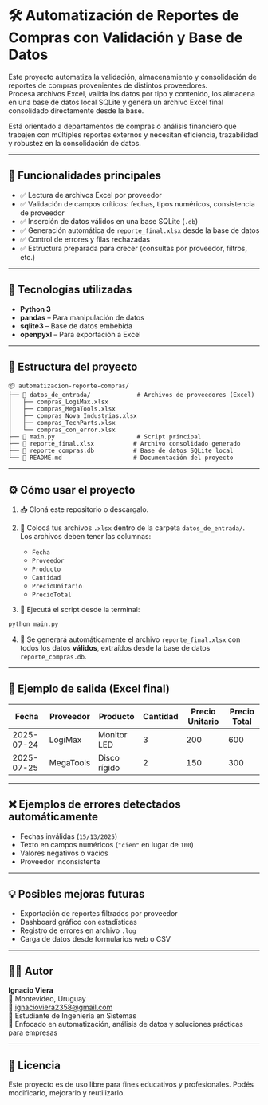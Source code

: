 # 🛠️ Automatización de Reportes de Compras con Validación y Base de Datos

Este proyecto automatiza la validación, almacenamiento y consolidación de reportes de compras provenientes de distintos proveedores.  
Procesa archivos Excel, valida los datos por tipo y contenido, los almacena en una base de datos local SQLite y genera un archivo Excel final consolidado directamente desde la base.

Está orientado a departamentos de compras o análisis financiero que trabajen con múltiples reportes externos y necesitan eficiencia, trazabilidad y robustez en la consolidación de datos.

---

## 🚀 Funcionalidades principales

- ✅ Lectura de archivos Excel por proveedor
- ✅ Validación de campos críticos: fechas, tipos numéricos, consistencia de proveedor
- ✅ Inserción de datos válidos en una base SQLite (`.db`)
- ✅ Generación automática de `reporte_final.xlsx` desde la base de datos
- ✅ Control de errores y filas rechazadas
- ✅ Estructura preparada para crecer (consultas por proveedor, filtros, etc.)

---

## 🧰 Tecnologías utilizadas

- **Python 3**
- **pandas** – Para manipulación de datos
- **sqlite3** – Base de datos embebida
- **openpyxl** – Para exportación a Excel

---

## 📁 Estructura del proyecto

```
📦 automatizacion-reporte-compras/
├── 📁 datos_de_entrada/             # Archivos de proveedores (Excel)
│   ├── compras_LogiMax.xlsx
│   ├── compras_MegaTools.xlsx
│   ├── compras_Nova_Industrias.xlsx
│   ├── compras_TechParts.xlsx
│   └── compras_con_error.xlsx
├── 📄 main.py                       # Script principal
├── 📄 reporte_final.xlsx           # Archivo consolidado generado
├── 📄 reporte_compras.db           # Base de datos SQLite local
└── 📄 README.md                    # Documentación del proyecto
```

---

## ⚙️ Cómo usar el proyecto

1. 📥 Cloná este repositorio o descargalo.
2. 📁 Colocá tus archivos `.xlsx` dentro de la carpeta `datos_de_entrada/`.  
   Los archivos deben tener las columnas:

   - `Fecha`
   - `Proveedor`
   - `Producto`
   - `Cantidad`
   - `PrecioUnitario`
   - `PrecioTotal`

3. 🧪 Ejecutá el script desde la terminal:

```bash
python main.py
```

4. 📄 Se generará automáticamente el archivo `reporte_final.xlsx` con todos los datos **válidos**, extraídos desde la base de datos `reporte_compras.db`.

---

## 📌 Ejemplo de salida (Excel final)

| Fecha       | Proveedor   | Producto       | Cantidad | Precio Unitario | Precio Total |
|-------------|-------------|----------------|----------|------------------|--------------|
| 2025-07-24  | LogiMax     | Monitor LED    | 3        | 200              | 600          |
| 2025-07-25  | MegaTools   | Disco rígido   | 2        | 150              | 300          |

---

## ❌ Ejemplos de errores detectados automáticamente

- Fechas inválidas (`15/13/2025`)
- Texto en campos numéricos (`"cien"` en lugar de `100`)
- Valores negativos o vacíos
- Proveedor inconsistente

---

## 💡 Posibles mejoras futuras

- Exportación de reportes filtrados por proveedor
- Dashboard gráfico con estadísticas
- Registro de errores en archivo `.log`
- Carga de datos desde formularios web o CSV

---

## 👨‍💻 Autor

**Ignacio Viera**  
📍 Montevideo, Uruguay  
📧 ignacioviera2358@gmail.com  
💼 Estudiante de Ingeniería en Sistemas  
🎯 Enfocado en automatización, análisis de datos y soluciones prácticas para empresas

---

## 🧪 Licencia

Este proyecto es de uso libre para fines educativos y profesionales. Podés modificarlo, mejorarlo y reutilizarlo.
